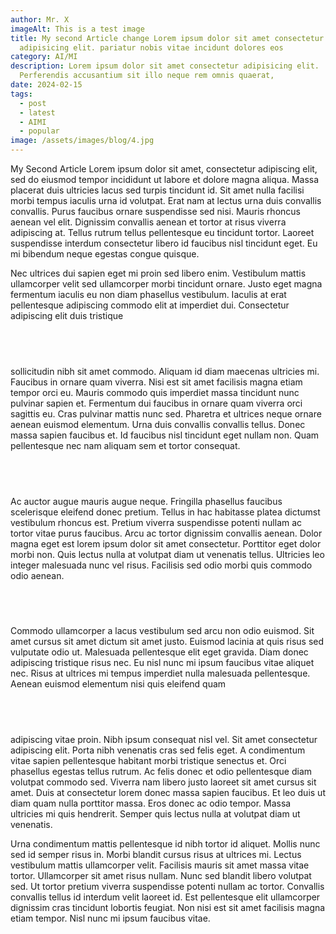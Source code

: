 ```yaml
---
author: Mr. X
imageAlt: This is a test image
title: My second Article change Lorem ipsum dolor sit amet consectetur
  adipisicing elit. pariatur nobis vitae incidunt dolores eos
category: AI/MI
description: Lorem ipsum dolor sit amet consectetur adipisicing elit.
  Perferendis accusantium sit illo neque rem omnis quaerat,
date: 2024-02-15
tags:
  - post
  - latest
  - AIMI
  - popular
image: /assets/images/blog/4.jpg
---
```

 My Second Article
Lorem ipsum dolor sit amet, consectetur adipiscing elit, sed do eiusmod tempor incididunt ut labore et dolore magna aliqua. Massa placerat duis ultricies lacus sed turpis tincidunt id. Sit amet nulla facilisi morbi tempus iaculis urna id volutpat. Erat nam at lectus urna duis convallis convallis. Purus faucibus ornare suspendisse sed nisi. Mauris rhoncus aenean vel elit. Dignissim convallis aenean et tortor at risus viverra adipiscing at. Tellus rutrum tellus pellentesque eu tincidunt tortor. Laoreet suspendisse interdum consectetur libero id faucibus nisl tincidunt eget. Eu mi bibendum neque egestas congue quisque.


Nec ultrices dui sapien eget mi proin sed libero enim. Vestibulum mattis ullamcorper velit sed ullamcorper morbi tincidunt ornare. Justo eget magna fermentum iaculis eu non diam phasellus vestibulum. Iaculis at erat pellentesque adipiscing commodo elit at imperdiet dui. Consectetur adipiscing elit duis tristique 
## &nbsp;
sollicitudin nibh sit amet commodo. Aliquam id diam maecenas ultricies mi. Faucibus in ornare quam viverra. Nisi est sit amet facilisis magna etiam tempor orci eu. Mauris commodo quis imperdiet massa tincidunt nunc pulvinar sapien et. Fermentum dui faucibus in ornare quam viverra orci sagittis eu. Cras pulvinar mattis nunc sed. Pharetra et ultrices neque ornare aenean euismod elementum. Urna duis convallis convallis tellus. Donec massa sapien faucibus et. Id faucibus nisl tincidunt eget nullam non. Quam pellentesque nec nam aliquam sem et tortor consequat.
## &nbsp;
Ac auctor augue mauris augue neque. Fringilla phasellus faucibus scelerisque eleifend donec pretium. Tellus in hac habitasse platea dictumst vestibulum rhoncus est. Pretium viverra suspendisse potenti nullam ac tortor vitae purus faucibus. Arcu ac tortor dignissim convallis aenean. Dolor magna eget est lorem ipsum dolor sit amet consectetur. Porttitor eget dolor morbi non. Quis lectus nulla at volutpat diam ut venenatis tellus. Ultricies leo integer malesuada nunc vel risus. Facilisis sed odio morbi quis commodo odio aenean.

## &nbsp;

Commodo ullamcorper a lacus vestibulum sed arcu non odio euismod. Sit amet cursus sit amet dictum sit amet justo. Euismod lacinia at quis risus sed vulputate odio ut. Malesuada pellentesque elit eget gravida. Diam donec adipiscing tristique risus nec. Eu nisl nunc mi ipsum faucibus vitae aliquet nec. Risus at ultrices mi tempus imperdiet nulla malesuada pellentesque. Aenean euismod elementum nisi quis eleifend quam 

## &nbsp; 
adipiscing vitae proin. Nibh ipsum consequat nisl vel. Sit amet consectetur adipiscing elit. Porta nibh venenatis cras sed felis eget. A condimentum vitae sapien pellentesque habitant morbi tristique senectus et. Orci phasellus egestas tellus rutrum. Ac felis donec et odio pellentesque diam volutpat commodo sed. Viverra nam libero justo laoreet sit amet cursus sit amet. Duis at consectetur lorem donec massa sapien faucibus. Et leo duis ut diam quam nulla porttitor massa. Eros donec ac odio tempor. Massa ultricies mi quis hendrerit. Semper quis lectus nulla at volutpat diam ut venenatis.

Urna condimentum mattis pellentesque id nibh tortor id aliquet. Mollis nunc sed id semper risus in. Morbi blandit cursus risus at ultrices mi. Lectus vestibulum mattis ullamcorper velit. Facilisis mauris sit amet massa vitae tortor. Ullamcorper sit amet risus nullam. Nunc sed blandit libero volutpat sed. Ut tortor pretium viverra suspendisse potenti nullam ac tortor. Convallis convallis tellus id interdum velit laoreet id. Est pellentesque elit ullamcorper dignissim cras tincidunt lobortis feugiat. Non nisi est sit amet facilisis magna etiam tempor. Nisl nunc mi ipsum faucibus vitae.
